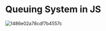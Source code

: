 # Queuing System in JS

![1486e02a78cdf7b4557c](https://user-images.githubusercontent.com/85700432/221844419-a088e035-7be6-493a-b1ab-2db4d499d2c8.png)
